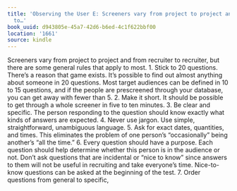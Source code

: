 ```yaml
---
title: 'Observing the User E: Screeners vary from project to project and from recruiter
  to…'
book_uuid: d943805e-45a7-42d6-b6ed-4c1f622bbf00
location: '1661'
source: kindle
---
```


Screeners vary from project to project and from recruiter to recruiter, but there are some general rules that apply to most. 1. Stick to 20 questions. There’s a reason that game exists. It’s possible to find out almost anything about someone in 20 questions. Most target audiences can be defined in 10 to 15 questions, and if the people are prescreened through your database, you can get away with fewer than 5. 2. Make it short. It should be possible to get through a whole screener in five to ten minutes. 3. Be clear and specific. The person responding to the question should know exactly what kinds of answers are expected. 4. Never use jargon. Use simple, straightforward, unambiguous language. 5. Ask for exact dates, quantities, and times. This eliminates the problem of one person’s “occasionally” being another’s “all the time.” 6. Every question should have a purpose. Each question should help determine whether this person is in the audience or not. Don’t ask questions that are incidental or “nice to know” since answers to them will not be useful in recruiting and take everyone’s time. Nice-to-know questions can be asked at the beginning of the test. 7. Order questions from general to specific,